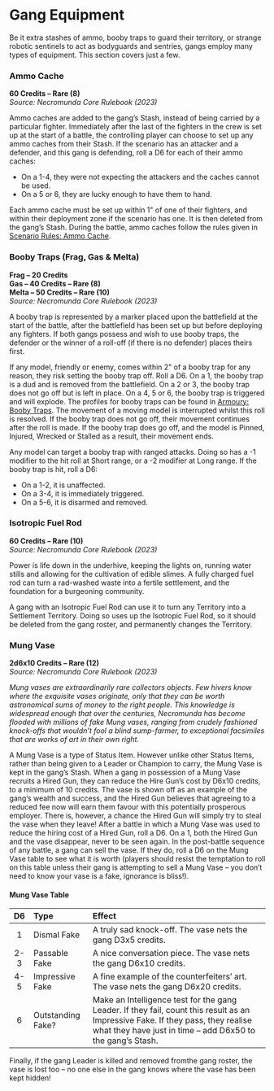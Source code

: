 # Gang Equipment

Be it extra stashes of ammo, booby traps to guard their territory, or strange robotic sentinels to act as bodyguards and sentries, gangs employ many types of equipment. This section covers just a few.

### Ammo Cache

**60 Credits – Rare (8)**  
_Source: Necromunda Core Rulebook (2023)_


Ammo caches are added to the gang’s Stash, instead
of being carried by a particular fighter. Immediately
after the last of the fighters in the crew is set up at
the start of a battle, the controlling player can choose
to set up any ammo caches from their Stash. If the
scenario has an attacker and a defender, and this gang
is defending, roll a D6 for each of their ammo caches:

- On a 1-4, they were not expecting the attackers and the caches cannot be used.
- On a 5 or 6, they are lucky enough to have them to hand.

Each ammo cache must be set up within 1" of one
of their fighters, and within their deployment zone
if the scenario has one. It is then deleted from the
gang’s Stash. During the battle, ammo caches follow the rules given in [Scenario Rules: Ammo Cache](/docs/battlefield-setup/scenario-rules#ammo-cache).

### Booby Traps (Frag, Gas & Melta)

**Frag – 20 Credits**  
**Gas – 40 Credits – Rare (8)**  
**Melta – 50 Credits – Rare (10)**  
_Source: Necromunda Core Rulebook (2023)_


A booby trap is represented by a marker placed upon
the battlefield at the start of the battle, after the
battlefield has been set up but before deploying any
fighters. If both gangs possess and wish to use booby
traps, the defender or the winner of a roll-off (if there is
no defender) places theirs first.

If any model, friendly or enemy, comes within 2" of a
booby trap for any reason, they risk setting the booby
trap off. Roll a D6. On a 1, the booby trap is a dud
and is removed from the battlefield. On a 2 or 3, the
booby trap does not go off but is left in place. On a 4, 5 or 6, the booby trap is triggered and will explode. The profiles for booby traps can be found in [Armoury: Booby Traps](/docs/armoury/booby-traps). The movement of a moving model is interrupted
whilst this roll is resolved. If the booby trap does not
go off, their movement continues after the roll is
made. If the booby trap does go off, and the model is
Pinned, Injured, Wrecked or Stalled as a result, their
movement ends.

Any model can target a booby trap with ranged attacks. Doing so has a -1 modifier to the hit roll at Short range, or a -2 modifier at Long range. If the booby trap is hit,
roll a D6:

- On a 1-2, it is unaffected.
- On a 3-4, it is immediately triggered.
- On a 5-6, it is disarmed and removed.

### Isotropic Fuel Rod

**60 Credits – Rare (10)**  
_Source: Necromunda Core Rulebook (2023)_


Power is life down in the underhive, keeping the lights
on, running water stills and allowing for the cultivation
of edible slimes. A fully charged fuel rod can turn a
rad-washed waste into a fertile settlement, and the
foundation for a burgeoning community.

A gang with an Isotropic Fuel Rod can use it to turn any
Territory into a Settlement Territory. Doing so uses up
the Isotropic Fuel Rod, so it should be deleted from the
gang roster, and permanently changes the Territory.

### Mung Vase

**2d6x10 Credits – Rare (12)**  
_Source: Necromunda Core Rulebook (2023)_


_Mung vases are extraordinarily rare collectors objects. Few hivers know where the exquisite vases originate, only that they can be worth astronomical sums of money to the right people. This knowledge is widespread enough that over the centuries, Necromunda has become flooded with millions of fake Mung vases, ranging from crudely fashioned knock-offs that wouldn’t fool a blind sump-farmer, to exceptional facsimiles that are works of art in their own right._

A Mung Vase is a type of Status Item. However unlike
other Status Items, rather than being given to a Leader
or Champion to carry, the Mung Vase is kept in the
gang’s Stash. When a gang in possession of a Mung
Vase recruits a Hired Gun, they can reduce the Hire
Gun’s cost by D6x10 credits, to a minimum of 10
credits. The vase is shown off as an example of the
gang’s wealth and success, and the Hired Gun believes
that agreeing to a reduced fee now will earn them
favour with this potentially prosperous employer. There
is, however, a chance the Hired Gun will simply try to
steal the vase when they leave! After a battle in which
a Mung Vase was used to reduce the hiring cost of a
Hired Gun, roll a D6. On a 1, both the Hired Gun and
the vase disappear, never to be seen again.
In the post-battle sequence of any battle, a gang can
sell the vase. If they do, roll a D6 on the Mung Vase
table to see what it is worth (players should resist the
temptation to roll on this table unless their gang is
attempting to sell a Mung Vase – you don’t need to
know your vase is a fake, ignorance is bliss!).

#### Mung Vase Table

| D6  | Type              | Effect                                                                                                                                                                                        |
| :-: | :---------------- | :-------------------------------------------------------------------------------------------------------------------------------------------------------------------------------------------- |
|  1  | Dismal Fake       | A truly sad knock-off. The vase nets the gang D3x5 credits.                                                                                                                                   |
| 2-3 | Passable Fake     | A nice conversation piece. The vase nets the gang D6x10 credits.                                                                                                                              |
| 4-5 | Impressive Fake   | A fine example of the counterfeiters’ art. The vase nets the gang D6x20 credits.                                                                                                              |
|  6  | Outstanding Fake? | Make an Intelligence test for the gang Leader. If they fail, count this result as an Impressive Fake. If they pass, they realise what they have just in time – add D6x50 to the gang’s Stash. |

Finally, if the gang Leader is killed and removed fromthe gang roster, the vase is lost too – no one else in
the gang knows where the vase has been kept hidden!
